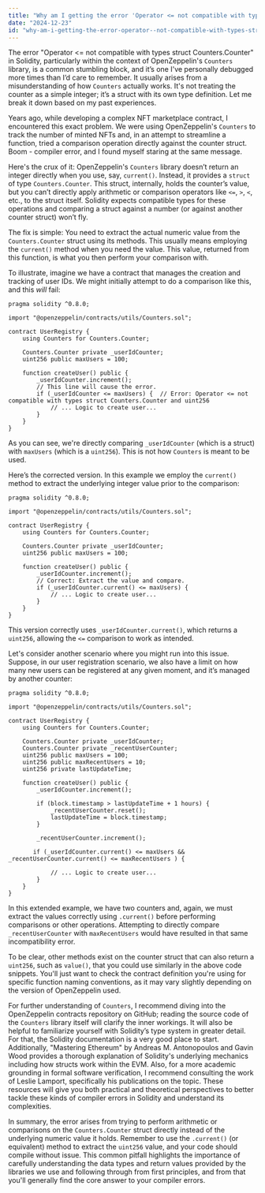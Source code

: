 ```yaml
---
title: "Why am I getting the error 'Operator <= not compatible with types struct Counters.Counter' in Solidity / Open zeppelin?"
date: "2024-12-23"
id: "why-am-i-getting-the-error-operator--not-compatible-with-types-struct-counterscounter-in-solidity--open-zeppelin"
---
```


 The error "Operator <= not compatible with types struct Counters.Counter" in Solidity, particularly within the context of OpenZeppelin's `Counters` library, is a common stumbling block, and it’s one I've personally debugged more times than I’d care to remember. It usually arises from a misunderstanding of how `Counters` actually works. It's not treating the counter as a simple integer; it’s a struct with its own type definition. Let me break it down based on my past experiences.

Years ago, while developing a complex NFT marketplace contract, I encountered this exact problem. We were using OpenZeppelin's `Counters` to track the number of minted NFTs and, in an attempt to streamline a function, tried a comparison operation directly against the counter struct. Boom - compiler error, and I found myself staring at the same message.

Here's the crux of it: OpenZeppelin's `Counters` library doesn’t return an integer directly when you use, say, `current()`. Instead, it provides a `struct` of type `Counters.Counter`. This struct, internally, holds the counter’s value, but you can’t directly apply arithmetic or comparison operators like `<=`, `>`, `<`, etc., to the struct itself. Solidity expects compatible types for these operations and comparing a struct against a number (or against another counter struct) won’t fly.

The fix is simple: You need to extract the actual numeric value from the `Counters.Counter` struct using its methods. This usually means employing the `current()` method when you need the value. This value, returned from this function, is what you then perform your comparison with.

To illustrate, imagine we have a contract that manages the creation and tracking of user IDs. We might initially attempt to do a comparison like this, and this *will* fail:

```solidity
pragma solidity ^0.8.0;

import "@openzeppelin/contracts/utils/Counters.sol";

contract UserRegistry {
    using Counters for Counters.Counter;

    Counters.Counter private _userIdCounter;
    uint256 public maxUsers = 100;

    function createUser() public {
        _userIdCounter.increment();
        // This line will cause the error.
        if (_userIdCounter <= maxUsers) {  // Error: Operator <= not compatible with types struct Counters.Counter and uint256
            // ... Logic to create user...
        }
    }
}
```

As you can see, we're directly comparing `_userIdCounter` (which is a struct) with `maxUsers` (which is a `uint256`). This is not how `Counters` is meant to be used.

Here’s the corrected version. In this example we employ the `current()` method to extract the underlying integer value prior to the comparison:

```solidity
pragma solidity ^0.8.0;

import "@openzeppelin/contracts/utils/Counters.sol";

contract UserRegistry {
    using Counters for Counters.Counter;

    Counters.Counter private _userIdCounter;
    uint256 public maxUsers = 100;

    function createUser() public {
        _userIdCounter.increment();
        // Correct: Extract the value and compare.
        if (_userIdCounter.current() <= maxUsers) {
            // ... Logic to create user...
        }
    }
}

```

This version correctly uses `_userIdCounter.current()`, which returns a `uint256`, allowing the `<=` comparison to work as intended.

Let's consider another scenario where you might run into this issue. Suppose, in our user registration scenario, we also have a limit on how many new users can be registered at any given moment, and it’s managed by another counter:

```solidity
pragma solidity ^0.8.0;

import "@openzeppelin/contracts/utils/Counters.sol";

contract UserRegistry {
    using Counters for Counters.Counter;

    Counters.Counter private _userIdCounter;
    Counters.Counter private _recentUserCounter;
    uint256 public maxUsers = 100;
    uint256 public maxRecentUsers = 10;
    uint256 private lastUpdateTime;

    function createUser() public {
        _userIdCounter.increment();

        if (block.timestamp > lastUpdateTime + 1 hours) {
            _recentUserCounter.reset();
            lastUpdateTime = block.timestamp;
        }

        _recentUserCounter.increment();

       if (_userIdCounter.current() <= maxUsers && _recentUserCounter.current() <= maxRecentUsers ) {

            // ... Logic to create user...
        }
    }
}
```

In this extended example, we have two counters and, again, we must extract the values correctly using `.current()` before performing comparisons or other operations. Attempting to directly compare `_recentUserCounter` with `maxRecentUsers` would have resulted in that same incompatibility error.

To be clear, other methods exist on the counter struct that can also return a `uint256`, such as `value()`, that you could use similarly in the above code snippets. You'll just want to check the contract definition you're using for specific function naming conventions, as it may vary slightly depending on the version of OpenZeppelin used.

For further understanding of `Counters`, I recommend diving into the OpenZeppelin contracts repository on GitHub; reading the source code of the `Counters` library itself will clarify the inner workings. It will also be helpful to familiarize yourself with Solidity’s type system in greater detail. For that, the Solidity documentation is a very good place to start. Additionally, "Mastering Ethereum" by Andreas M. Antonopoulos and Gavin Wood provides a thorough explanation of Solidity's underlying mechanics including how structs work within the EVM. Also, for a more academic grounding in formal software verification, I recommend consulting the work of Leslie Lamport, specifically his publications on the topic. These resources will give you both practical and theoretical perspectives to better tackle these kinds of compiler errors in Solidity and understand its complexities.

In summary, the error arises from trying to perform arithmetic or comparisons on the `Counters.Counter` struct directly instead of the underlying numeric value it holds. Remember to use the `.current()` (or equivalent) method to extract the `uint256` value, and your code should compile without issue. This common pitfall highlights the importance of carefully understanding the data types and return values provided by the libraries we use and following through from first principles, and from that you'll generally find the core answer to your compiler errors.
